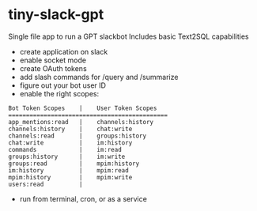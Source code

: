 # tiny-slack-gpt

Single file app to run a GPT slackbot
Includes basic Text2SQL capabilities

- create application on slack
- enable socket mode
- create OAuth tokens
- add slash commands for /query and /summarize
- figure out your bot user ID
- enable the right scopes:

```
Bot Token Scopes    |    User Token Scopes
=============================================      
app_mentions:read   |    channels:history
channels:history    |    chat:write
channels:read       |    groups:history
chat:write          |    im:history
commands            |    im:read
groups:history      |    im:write
groups:read         |    mpim:history
im:history          |    mpim:read
mpim:history        |    mpim:write
users:read          |
```

- run from terminal, cron, or as a service
